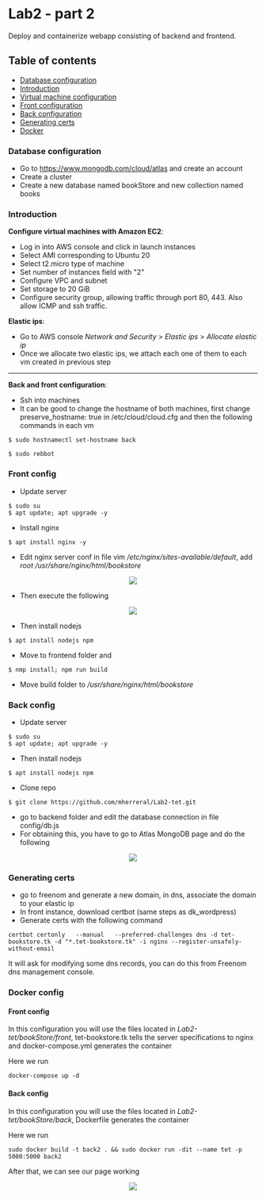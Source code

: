 # Lab2 - part 2
Deploy and containerize webapp consisting of backend and frontend.

## Table of contents
* [Database configuration](#db)
* [Introduction](#intro)
* [Virtual machine configuration](#config)
* [Front configuration](#front)
* [Back configuration](#back)
* [Generating certs](#ssl)
* [Docker](#dc)

### Database configuration <a name="db"></a>
- Go to https://www.mongodb.com/cloud/atlas and create an account
- Create a cluster
- Create a new database named bookStore and new collection named books

### Introduction <a name="intro"></a>

**Configure virtual machines with Amazon EC2**:
- Log in into AWS console and click in launch instances
- Select AMI corresponding to Ubuntu 20
- Select t2.micro type of machine
- Set number of instances field with "2"
- Configure VPC and subnet
- Set storage to 20 GiB
- Configure security group, allowing traffic through port 80, 443. Also allow ICMP and ssh traffic.

**Elastic ips**:
- Go to AWS console *Network and Security* > *Elastic ips* > *Allocate elastic ip*
- Once we allocate two elastic ips, we attach each one of them to each vm created in previous step

***

**Back and front configuration**:
- Ssh into machines
- It can be good to change the hostname of both machines, first change preserve_hostname: true in /etc/cloud/cloud.cfg and then the following commands in each vm

```
$ sudo hostnamectl set-hostname back
```

```
$ sudo rebbot
```

### Front config <a name="front"></a>
- Update server
  
```
$ sudo su
$ apt update; apt upgrade -y
```

- Install nginx

```
$ apt install nginx -y
```

- Edit nginx server conf in file vim */etc/nginx/sites-available/default*, add *root /usr/share/nginx/html/bookstore*
<p align="center"><img src="https://drive.google.com/uc?export=view&id=1aLQHA_kq8vErndq9vo_ksK0kbaEWB8ev"></p>

- Then execute the following
<p align="center"><img src="https://drive.google.com/uc?export=view&id=131wX0QR3fdt1s0KKzyrIqiBXMoaE9qa9"></p>

- Then install nodejs

```
$ apt install nodejs npm
```

- Move to frontend folder and

```
$ nmp install; npm run build
```

- Move build folder to */usr/share/nginx/html/bookstore*

### Back config <a name="back"></a>
- Update server
  
```
$ sudo su
$ apt update; apt upgrade -y
```

- Then install nodejs

```
$ apt install nodejs npm
```

- Clone repo

```
$ git clone https://github.com/mherreral/Lab2-tet.git
```

- go to backend folder and edit the database connection in file config/db.js
- For obtaining this, you have to go to Atlas MongoDB page and do the following
<p align="center"><img src="https://drive.google.com/uc?export=view&id=131wX0QR3fdt1s0KKzyrIqiBXMoaE9qa9"></p>

### Generating certs <a name="ssl"></a>
- go to freenom and generate a new domain, in dns, associate the domain to your elastic ip
- In front instance, download certbot (same steps as dk_wordpress)
- Generate certs with the following command

```
certbot certonly   --manual   --preferred-challenges dns -d tet-bookstore.tk -d "*.tet-bookstore.tk" -i nginx --register-unsafely-without-email
```

It will ask for modifying some dns records, you can do this from Freenom dns management console.

### Docker config <a name="dc"></a>

#### Front config
In this configuration you will use the files located in *Lab2-tet/bookStore/front*, tet-bookstore.tk tells the server specifications to nginx and docker-compose.yml generates the container

Here we run 

```
docker-compose up -d
```


#### Back config
In this configuration you will use the files located in *Lab2-tet/bookStore/back*, Dockerfile generates the container

Here we run 

```
sudo docker build -t back2 . && sudo docker run -dit --name tet -p 5000:5000 back2
```

After that, we can see our page working
<p align="center"><img src="https://drive.google.com/uc?export=view&id=1V5xnziSrFLsnBZh93RzPaq6bqTSJkyyu"></p>